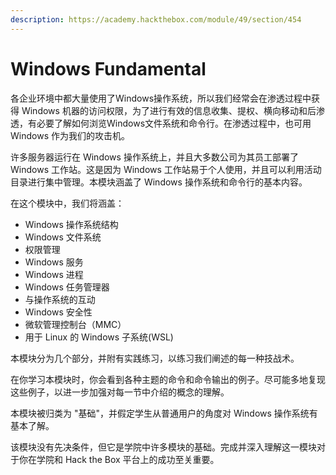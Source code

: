 ```yaml
---
description: https://academy.hackthebox.com/module/49/section/454
---
```


# Windows Fundamental

各企业环境中都大量使用了Windows操作系统，所以我们经常会在渗透过程中获得 Windows 机器的访问权限，为了进行有效的信息收集、提权、横向移动和后渗透，有必要了解如何浏览Windows文件系统和命令行。在渗透过程中，也可用 Windows 作为我们的攻击机。

许多服务器运行在 Windows 操作系统上，并且大多数公司为其员工部署了 Windows 工作站。这是因为 Windows 工作站易于个人使用，并且可以利用活动目录进行集中管理。本模块涵盖了 Windows 操作系统和命令行的基本内容。

在这个模块中，我们将涵盖：

* Windows 操作系统结构
* Windows 文件系统
* 权限管理
* Windows 服务
* Windows 进程
* Windows 任务管理器
* 与操作系统的互动
* Windows 安全性
* 微软管理控制台（MMC）
* 用于 Linux 的 Windows 子系统(WSL)

本模块分为几个部分，并附有实践练习，以练习我们阐述的每一种技战术。

在你学习本模块时，你会看到各种主题的命令和命令输出的例子。尽可能多地复现这些例子，以进一步加强对每一节中介绍的概念的理解。

本模块被归类为 "基础"，并假定学生从普通用户的角度对 Windows 操作系统有基本了解。

该模块没有先决条件，但它是学院中许多模块的基础。完成并深入理解这一模块对于你在学院和 Hack the Box 平台上的成功至关重要。
